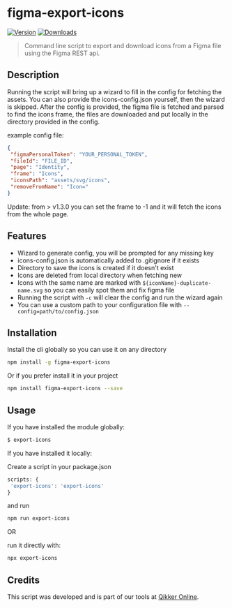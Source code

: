 # figma-export-icons

 <a href="https://www.npmjs.com/package/figma-export-icons"><img src="https://badgen.net/npm/v/figma-export-icons" alt="Version"></a>
 <a href="https://www.npmjs.com/package/figma-export-icons"><img src="https://badgen.net/npm/dm/figma-export-icons" alt="Downloads"></a>

 > Command line script to export and download icons from a Figma file using the Figma REST api.

## Description

 Running the script will bring up a wizard to fill in the config for fetching the assets. You can also provide the icons-config.json yourself, then the wizard is skipped.
 After the config is provided, the figma file is fetched and parsed to find the icons frame, the files are downloaded and put locally in the directory provided in the config.

 example config file:

 ```json
{
  "figmaPersonalToken": "YOUR_PERSONAL_TOKEN",
  "fileId": "FILE_ID",
  "page": "Identity",
  "frame": "Icons",
  "iconsPath": "assets/svg/icons",
  "removeFromName": "Icon="
}
```
Update: from > v1.3.0 you can set the frame to -1 and it will fetch the icons from the whole page.


## Features

 - Wizard to generate config, you will be prompted for any missing key
 - icons-config.json is automatically added to .gitignore if it exists
 - Directory to save the icons is created if it doesn't exist
 - Icons are deleted from local directory when fetching new
 - Icons with the same name are marked with `${iconName}-duplicate-name.svg` so you can easily spot them and fix figma file
 - Running the script with `-c` will clear the config and run the wizard again
 - You can use a custom path to your configuration file with `--config=path/to/config.json`

 ## Installation

 Install the cli globally so you can use it on any directory

 ```sh
 npm install -g figma-export-icons
```

 Or if you prefer install it in your project

```sh
npm install figma-export-icons --save
```

## Usage

 If you have installed the module globally:
 ```sh
 $ export-icons
```

 If you have installed it locally:

 Create a script in your package.json
 ```js
scripts: {
  'export-icons': 'export-icons'
}
```
and run
```sh
npm run export-icons
```

OR

run it directly with:
```sh
npx export-icons
```

## Credits

This script was developed and is part of our tools at [Qikker Online](https://qikkeronline.com).
